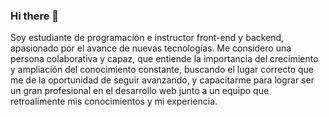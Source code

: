 ### Hi there 👋

Soy estudiante de programación e instructor front-end y backend, apasionado por el avance de nuevas tecnologías. Me considero una persona colaborativa y capaz, que entiende la importancia del crecimiento y ampliación del conocimiento constante, buscando el lugar correcto que me de la oportunidad de seguir avanzando, y capacitarme para lograr ser un gran profesional en el desarrollo web junto a un equipo que retroalimente mis conocimientos y mi experiencia.

<!--
**coxmau77/coxmau77** is a ✨ _special_ ✨ repository because its `README.md` (this file) appears on your GitHub profile.

Here are some ideas to get you started:

- 🔭 I’m currently working on ...
- 🌱 I’m currently learning ...
- 👯 I’m looking to collaborate on ...
- 🤔 I’m looking for help with ...
- 💬 Ask me about ...
- 📫 How to reach me: ...
- 😄 Pronouns: ...
- ⚡ Fun fact: ...
-->
